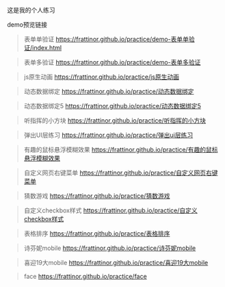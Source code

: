 这是我的个人练习

demo预览链接

>表单单验证
>https://frattinor.github.io/practice/demo-表单单验证/index.html

>表单多验证
>https://frattinor.github.io/practice/demo-表单多验证

>js原生动画
>https://frattinor.github.io/practice/js原生动画

>动态数据绑定
>https://frattinor.github.io/practice/动态数据绑定

>动态数据绑定5
>https://frattinor.github.io/practice/动态数据绑定5

>听指挥的小方块
>https://frattinor.github.io/practice/听指挥的小方块

>弹出UI层练习
>https://frattinor.github.io/practice/弹出ui层练习

>有趣的鼠标悬浮模糊效果
>https://frattinor.github.io/practice/有趣的鼠标悬浮模糊效果

>自定义网页右键菜单
>https://frattinor.github.io/practice/自定义网页右键菜单

>猜数游戏
>https://frattinor.github.io/practice/猜数游戏

>自定义checkbox样式
>https://frattinor.github.io/practice/自定义checkbox样式

>表格排序
>https://frattinor.github.io/practice/表格排序

>诗芬妮mobile
>https://frattinor.github.io/practice/诗芬妮mobile

>喜迎19大mobile
>https://frattinor.github.io/practice/喜迎19大mobile

>face
>https://frattinor.github.io/practice/face
